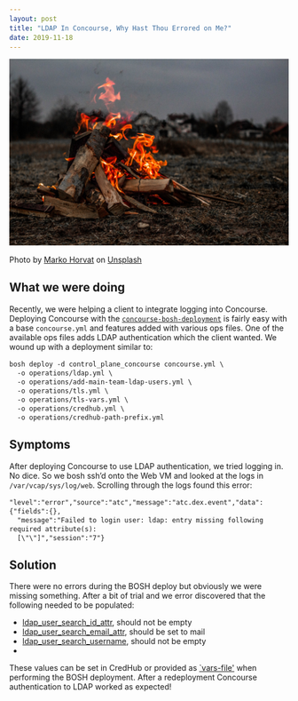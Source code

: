 ```yaml
---
layout: post
title: "LDAP In Concourse, Why Hast Thou Errored on Me?"
date: 2019-11-18
---
```


![map](https://raw.githubusercontent.com/cweibel/ghost_blog_pics/master/marko-horvat-uulf3173LPU-unsplash.jpg)

Photo by [Marko Horvat](https://unsplash.com/@lemondyt) on [Unsplash](https://unsplash.com/s/photos/uri?utm_source=unsplash&utm_medium=referral&utm_content=creditCopyText)

## What we were doing

Recently, we were helping a client to integrate logging into Concourse. Deploying Concourse with the [`concourse-bosh-deployment`](https://github.com/concourse/concourse-bosh-deployment/tree/master/cluster) is fairly easy with a base `concourse.yml` and features added with various ops files. One of the available ops files adds LDAP authentication which the client wanted.  We wound up with a deployment similar to:

```
bosh deploy -d control_plane_concourse concourse.yml \
  -o operations/ldap.yml \
  -o operations/add-main-team-ldap-users.yml \
  -o operations/tls.yml \
  -o operations/tls-vars.yml \
  -o operations/credhub.yml \
  -o operations/credhub-path-prefix.yml
```

## Symptoms

After deploying Concourse to use LDAP authentication, we tried logging in.  No dice.  So we bosh ssh’d onto the Web VM and looked at the logs in `/var/vcap/sys/log/web`.   Scrolling through the logs found this error:

```
"level":"error","source":"atc","message":"atc.dex.event","data":{"fields":{},
  "message":"Failed to login user: ldap: entry missing following required attribute(s):
  [\"\"]","session":"7"}
```

## Solution

There were no errors during the BOSH deploy but obviously we were missing something.  After a bit of trial and we error discovered that the following needed to be populated:

 - [ldap_user_search_id_attr](https://github.com/concourse/concourse-bosh-deployment/blob/master/cluster/operations/ldap.yml#L26), should not be empty
 - [ldap_user_search_email_attr](https://github.com/concourse/concourse-bosh-deployment/blob/master/cluster/operations/ldap.yml#L30), should be set to mail
 - [ldap_user_search_username](https://github.com/concourse/concourse-bosh-deployment/blob/master/cluster/operations/ldap.yml#L24), should not be empty
 - 
These values can be set in CredHub or provided as [`vars-file'](https://bosh.io/docs/cli-int/) when performing the BOSH deployment. After a redeployment Concourse authentication to LDAP worked as expected!